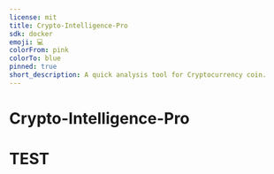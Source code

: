 ```yaml
---
license: mit
title: Crypto-Intelligence-Pro
sdk: docker
emoji: 💻
colorFrom: pink
colorTo: blue
pinned: true
short_description: A quick analysis tool for Cryptocurrency coin.
---
```

# Crypto-Intelligence-Pro
# TEST
